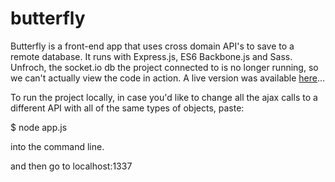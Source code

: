 # butterfly

Butterfly is a front-end app that uses cross domain API's to save to a remote database. It runs with Express.js, ES6
Backbone.js and Sass. Unfroch, the socket.io db the project connected to is no longer running, so we can't actually view the code in action. A live version was available [here](http://butterfly-test.herokuapp.com/)...


To run the project locally, in case you'd like to change all the ajax calls to a different API with all of the same types of objects, paste:

$ node app.js

into the command line. 

and then go to localhost:1337
